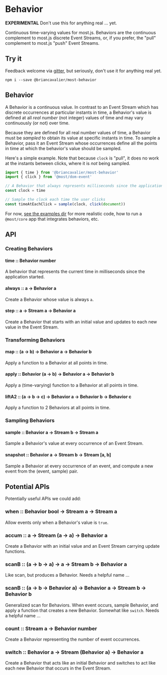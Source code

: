 # Behavior

**EXPERIMENTAL** Don't use this for anything real ... yet.

Continuous time-varying values for most.js.  Behaviors are the continuous complement to most.js discrete Event Streams, or, if you prefer, the "pull" complement to most.js "push" Event Streams.

## Try it

Feedback welcome via [gitter](https://gitter.im/cujojs/most), but seriously, don't use it for anything real yet.

```
npm i --save @briancavalier/most-behavior
```

## Behavior

A Behavior is a continuous value.  In contrast to an Event Stream which has discrete occurrences at particular instants in time, a Behavior's value is defined at all *real number* (not integer) values of time and may vary continuously (or not) over time.

Because they are defined for all real number values of time, a Behavior must be *sampled* to obtain its value at specific instants in time.  To sample a Behavior, pass it an Event Stream whose occurrences define all the points in time at which the behavior's value should be sampled.

Here's a simple example.  Note that because `clock` is "pull", it does no work at the instants between clicks, where it is *not* being sampled.

```js
import { time } from '@briancavalier/most-behavior'
import { click } from '@most/dom-event'

// A Behavior that always represents milliseconds since the application started
const clock = time

// Sample the clock each time the user clicks
const timeAtEachClick = sample(clock, click(document))
```

For now, [see the examples dir](examples) for more realistic code, how to run a `@most/core` app that integrates behaviors, etc.

## API

### Creating Behaviors

#### time :: Behavior number

A behavior that represents the current time in milliseconds since the application started.

#### always :: a &rarr; Behavior a

Create a Behavior whose value is always `a`.

#### step :: a &rarr; Stream a &rarr; Behavior a

Create a Behavior that starts with an initial value and updates to each new value in the Event Stream.

### Transforming Behaviors

#### map :: (a &rarr; b) &rarr; Behavior a &rarr; Behavior b

Apply a function to a Behavior at all points in time.

#### apply :: Behavior (a &rarr; b) &rarr; Behavior a &rarr; Behavior b

Apply a (time-varying) function to a Behavior at all points in time.

#### liftA2 :: (a &rarr; b &rarr; c) &rarr; Behavior a &rarr; Behavior b &rarr; Behavior c

Apply a function to 2 Behaviors at all points in time.

### Sampling Behaviors

#### sample :: Behavior a &rarr; Stream b &rarr; Stream a

Sample a Behavior's value at every occurrence of an Event Stream.

#### snapshot :: Behavior a &rarr; Stream b &rarr; Stream [a, b]

Sample a Behavior at every occurrence of an event, and compute a new event from the (event, sample) pair.

## Potential APIs

Potentially useful APIs we could add:

### when :: Behavior bool &rarr; Stream a &rarr; Stream a

Allow events only when a Behavior's value is `true`.

### accum :: a &rarr; Stream (a &rarr; a) &rarr; Behavior a

Create a Behavior with an initial value and an Event Stream carrying update functions.

### scanB :: (a &rarr; b &rarr; a) &rarr; a &rarr; Stream b &rarr; Behavior a

Like scan, but produces a Behavior.  Needs a helpful name ...

### scanB :: (a &rarr; b &rarr; Behavior a) &rarr; Behavior a &rarr; Stream b &rarr; Behavior b

Generalized scan for Behaviors.  When event occurs, sample Behavior, and apply a function that creates a new Behavior.  Somewhat like `switch`.  Needs a helpful name ...

### count :: Stream a &rarr; Behavior number

Create a Behavior representing the number of event occurrences.

### switch :: Behavior a &rarr; Stream (Behavior a) &rarr; Behavior a

Create a Behavior that acts like an initial Behavior and switches to act like each new Behavior that occurs in the Event Stream.
